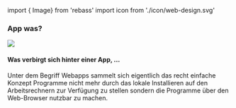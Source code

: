 

import { Image} from 'rebass'
import icon from './icon/web-design.svg'

### App was?

<Image width={120} src={icon} />

#### Was verbirgt sich hinter einer App, ...

Unter dem Begriff Webapps sammelt sich eigentlich das recht einfache Konzept Programme nicht mehr durch das lokale Installieren auf den Arbeitsrechnern zur Verfügung zu stellen sondern die Programme über den Web-Browser nutzbar zu machen. 


